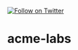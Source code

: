 [![Follow on Twitter](https://img.shields.io/twitter/follow/websecurify.svg?logo=twitter)](https://twitter.com/websecurify)

# acme-labs
